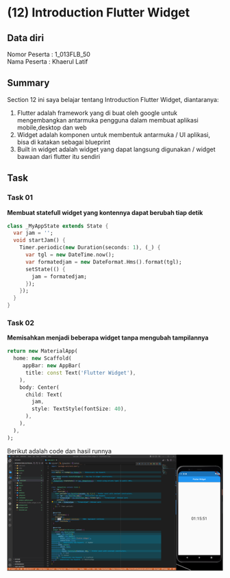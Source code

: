 # (12) Introduction Flutter Widget
## Data diri 
Nomor Peserta : 1_013FLB_50  <br />
Nama Peserta : Khaerul Latif

## Summary 
Section 12 ini saya belajar tentang Introduction Flutter Widget, diantaranya:
1. Flutter adalah framework yang di buat oleh google untuk mengembangkan antarmuka pengguna dalam membuat aplikasi mobile,desktop dan web
2. Widget adalah komponen untuk membentuk antarmuka / UI aplikasi, bisa di katakan sebagai blueprint 
3. Built in widget adalah widget yang dapat langsung digunakan / widget bawaan dari flutter itu sendiri

## Task
### Task 01
**Membuat statefull widget yang kontennya dapat berubah tiap detik**
```dart
class _MyAppState extends State { 
  var jam = '';
  void startJam() {
    Timer.periodic(new Duration(seconds: 1), (_) {
      var tgl = new DateTime.now();
      var formatedjam = new DateFormat.Hms().format(tgl);
      setState(() {
        jam = formatedjam;
      });
    });
  }
}  
```

### Task 02
**Memisahkan menjadi beberapa widget tanpa mengubah tampilannya**
```dart
return new MaterialApp(
  home: new Scaffold(
     appBar: new AppBar(
      title: const Text('Flutter Widget'),
    ),
    body: Center(
      child: Text(
        jam,
        style: TextStyle(fontSize: 40),
      ),
    ),
  ),
);
```
Berikut adalah code dan hasil runnya
![imgTask01&Task02](12_Introduction%20Flutter%20Widget/screenshoot/Task01&Task02.png)